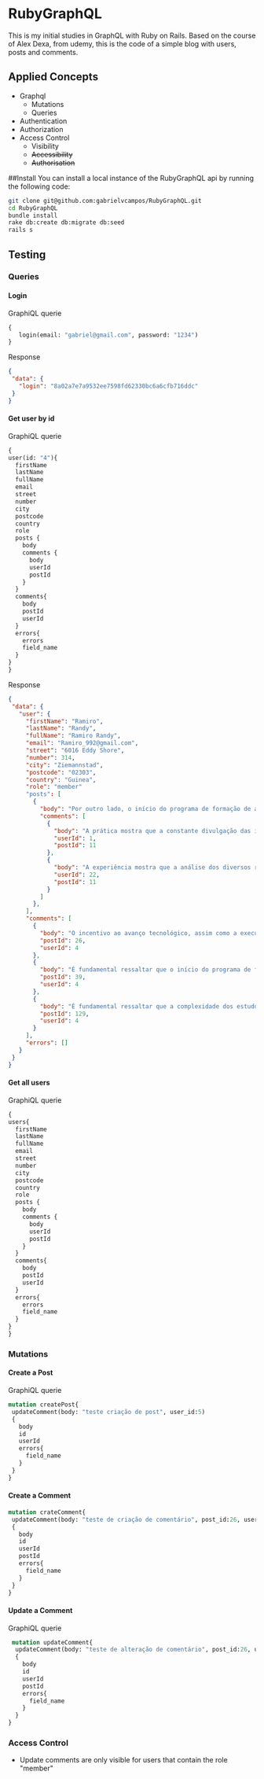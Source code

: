 # RubyGraphQL
This is my initial studies in GraphQL with Ruby on Rails. Based on the course of Alex Dexa, from udemy, this is the code of a simple blog with users, posts and comments.

## Applied Concepts
 - Graphql
   - Mutations
   - Queries
 - Authentication
 - Authorization
 - Access Control
   - Visibility
   - ~~Accessibility~~
   - ~~Authorisation~~
 
 ##Install
You can install a local instance of the RubyGraphQL api by running the following code:

 ```sh
git clone git@github.com:gabrielvcampos/RubyGraphQL.git
cd RubyGraphQL
bundle install
rake db:create db:migrate db:seed
rails s
```

 ## Testing
 ### Queries
 
 #### Login
 GraphiQL querie
 ```graphql
 {
	login(email: "gabriel@gmail.com", password: "1234") 
 }
 ```
 Response
 ```json
 {
  "data": {
    "login": "8a02a7e7a9532ee7598fd62330bc6a6cfb716ddc"
  }
}
```
 ####  Get user by id 
 GraphiQL querie
  ```graphql
 {
  user(id: "4"){
    firstName
    lastName
    fullName
    email
    street
    number
    city
    postcode
    country
    role
    posts {
      body
      comments {
        body
        userId
        postId
      }
    }
    comments{
      body
      postId
      userId
    }
    errors{
      errors
      field_name
    }
  } 
}
  ```
 Response
 ```json
 {
  "data": {
    "user": {
      "firstName": "Ramiro",
      "lastName": "Randy",
      "fullName": "Ramiro Randy",
      "email": "Ramiro_992@gmail.com",
      "street": "6016 Eddy Shore",
      "number": 314,
      "city": "Ziemannstad",
      "postcode": "02303",
      "country": "Guinea",
      "role": "member"
      "posts": [
        {
          "body": "Por outro lado, o início do programa de formação de atitudes acarreta um processo de reformulação das nossas metas financeiras e administrativas. É fundamental ressaltar que a análise dos diversos resultados exige precisão e definição das nossas metas financeiras e administrativas. Nunca é demais insistir que a constante divulgação das informações prejudica a percepção da importância das atitudes e das atribuições da diretoria.",
          "comments": [
            {
              "body": "A prática mostra que a constante divulgação das informações assume importantes posições na definição das opções básicas para o sucesso do programa.",
              "userId": 1,
              "postId": 11
            },
            {
              "body": "A experiência mostra que a análise dos diversos resultados exige precisão e definição das opções básicas para o sucesso do programa. Caros colegas o novo modelo estrutural aqui preconizado contribui para a correta determinação das condições apropriadas para os negócios.",
              "userId": 22,
              "postId": 11
            }
          ]
        },
      ],
      "comments": [
        {
          "body": "O incentivo ao avanço tecnológico, assim como a execução deste projeto exige precisão e definição do nosso sistema de formação de quadros.",
          "postId": 26,
          "userId": 4
        },
        {
          "body": "É fundamental ressaltar que o início do programa de formação de atitudes contribui para a correta determinação do nosso sistema de formação de quadros. Assim mesmo, a atual estrutura de organização auxilia a preparação e a estruturação das formas de ação.",
          "postId": 39,
          "userId": 4
        },
        {
          "body": "É fundamental ressaltar que a complexidade dos estudos efetuados cumpre um papel essencial na formulação das nossas metas financeiras e administrativas.",
          "postId": 129,
          "userId": 4
        }
      ],
      "errors": []
    }
  }
}
 ```
 
 ####  Get all users 
 GraphiQL querie
  ```graphql
 {
  users{
    firstName
    lastName
    fullName
    email
    street
    number
    city
    postcode
    country
    role
    posts {
      body
      comments {
        body
        userId
        postId
      }
    }
    comments{
      body
      postId
      userId
    }
    errors{
      errors
      field_name
    }
  } 
}
  ```
 
 ### Mutations
 ####  Create a Post 
 GraphiQL querie
 ```graphql
 mutation createPost{
  updateComment(body: "teste criação de post", user_id:5)
  {
    body
    id
    userId
    errors{
      field_name
    }
  }
}
 ```
 
 #### Create a Comment 
 ```graphql
 mutation crateComment{
  updateComment(body: "teste de criação de comentário", post_id:26, user_id:5)
  {
    body
    id
    userId
    postId
    errors{
      field_name
    }
  }
}
 ```

#### Update a Comment
GraphiQL querie
```graphql
 mutation updateComment{
  updateComment(body: "teste de alteração de comentário", post_id:26, user_id:5, id: 10)
  {
    body
    id
    userId
    postId
    errors{
      field_name
    }
  }
}
 ```
 ### Access Control
  - Update comments are only visible for users that contain the role "member"
  
